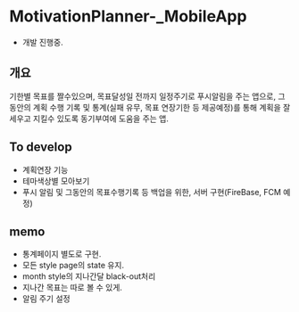 # MotivationPlanner-_MobileApp     
- 개발 진행중.    
## 개요     
기한별 목표를 짤수있으며, 목표달성일 전까지 일정주기로 푸시알림을 주는 앱으로, 그 동안의 계획 수행 기록 및 통계(실패 유무, 목표 연장기한 등 제공예정)를 통해 계획을 잘 세우고 지킬수 있도록 동기부여에 도움을 주는 앱.    


## To develop       
- 계획연장 기능     
- 테마색상별 모아보기    
- 푸시 알림 및 그동안의 목표수행기록 등 백업을 위한, 서버 구현(FireBase, FCM 예정)      

## memo    
- 통계페이지 별도로 구현.  
- 모든 style page의 state 유지.      
- month style의 지나간달 black-out처리     
- 지나간 목표는 따로 볼 수 있게.
- 알림 주기 설정      
